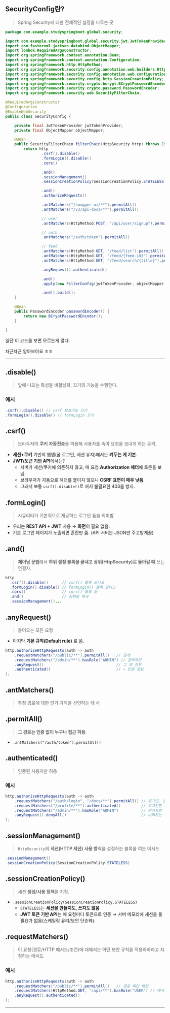 ## SecurityConfig란?

> Spring Security에 대한 전체적인 설정을 다루는 곳

```java
package com.example.studyspringboot.global.security;

import com.example.studyspringboot.global.security.jwt.JwtTokenProvider;
import com.fasterxml.jackson.databind.ObjectMapper;
import lombok.RequiredArgsConstructor;
import org.springframework.context.annotation.Bean;
import org.springframework.context.annotation.Configuration;
import org.springframework.http.HttpMethod;
import org.springframework.security.config.annotation.web.builders.HttpSecurity;
import org.springframework.security.config.annotation.web.configuration.EnableWebSecurity;
import org.springframework.security.config.http.SessionCreationPolicy;
import org.springframework.security.crypto.bcrypt.BCryptPasswordEncoder;
import org.springframework.security.crypto.password.PasswordEncoder;
import org.springframework.security.web.SecurityFilterChain;

@RequiredArgsConstructor
@Configuration
@EnableWebSecurity
public class SecurityConfig {

    private final JwtTokenProvider jwtTokenProvider;
    private final ObjectMapper objectMapper;

    @Bean
    public SecurityFilterChain filterChain(HttpSecurity http) throws Exception {
        return http
                .csrf().disable()
                .formLogin().disable()
                .cors()

                .and()
                .sessionManagement()
                .sessionCreationPolicy(SessionCreationPolicy.STATELESS)

                .and()
                .authorizeRequests()

                .antMatchers("/swagger-ui/**").permitAll()
                .antMatchers("/v3/api-docs/**").permitAll()

                // user
                .antMatchers(HttpMethod.POST, "/api/user/signup").permitAll()

                // auth
                .antMatchers("/auth/token").permitAll()

                // feed
                .antMatchers(HttpMethod.GET, "/feed/list").permitAll()
                .antMatchers(HttpMethod.GET, "/feed/{feed-id}").permitAll()
                .antMatchers(HttpMethod.GET, "/feed/search/{title}").permitAll()

                .anyRequest().authenticated()

                .and()
                .apply(new FilterConfig(jwtTokenProvider, objectMapper))

                .and().build();
    }

    @Bean
    public PasswordEncoder passwordEncoder() {
        return new BCryptPasswordEncoder();
    }

}
```

일단 이 코드를 보면 모르는게 많다.

차근차근 알아보아요 ㅎㅎ

---

## .disable()

> 앞에 나오는 특성을 비활성화, 끄기의 기능을 수행한다.

### 예시

```java
.csrf().disable() // csrf 보호기능 끄기
.formLogin().disable() // formLogin 끄기
```

## .csrf()

> 브라우저의 **쿠키 자동전송**을 악용해 사용자를 속여 요청을 보내게 하는 공격.

- **세션+쿠키** 기반의 웹앱(폼 로그인, 세션 유지)에서는 **켜두는 게 기본**.
- **JWT/토큰 기반 API**에서는?
    - 서버가 세션/쿠키에 의존하지 않고, 매 요청 **Authorization 헤더**에 토큰을 보냄.
    - 브라우저가 자동으로 헤더를 붙이지 않으니 **CSRF 표면이 매우 낮음**.
    - 그래서 보통 `csrf().disable()`로 꺼서 불필요한 403을 방지.

## .formLogin()

> 시큐리티가 기본적으로 제공하는 로그인 폼을 의미함

- 우리는 **REST API + JWT** 사용 → **화면**이 필요 없음.
- 기본 로그인 페이지가 노출되면 혼란만 줌. (API 서버는 JSON만 주고받게끔)

## .and()

> **체이닝 문법**에서 **하위 설정 블록을 끝내고 상위(HttpSecurity)로 돌아갈 때** 쓰는 연결자.

```java
http
  .csrf().disable()      // csrf() 블록 끝나고
  .formLogin().disable() // formLogin() 블록 끝나고
  .cors()                // cors() 블록 끝
  .and()                 // 상위로 복귀
  .sessionManagement()...
```

## .anyRequest()

> 들어오는 모든 요청

- 마지막 **기본 규칙(Default rule)** 로 씀.

```java
http.authorizeHttpRequests(auth -> auth
    .requestMatchers("/public/**").permitAll()   // 공개
    .requestMatchers("/admin/**").hasRole("ADMIN") // 관리자만
    .anyRequest()                                // 그 외 전부
    .authenticated()                             // → 인증 필요
);
```

## .antMatchers()

> 특정 경로에 대한 인가 규칙을 선언하는 데 사

## .permitAll()

> **그 경로는 인증 없이 누구나 접근 허용**.

- `.antMatchers("/auth/token").permitAll()`

## .authenticated()

> 인증된 사용자만 허용

### 예시

```java
http.authorizeHttpRequests(auth -> auth
    .requestMatchers("/auth/login", "/docs/**").permitAll() // 로그인, 문서 공개
    .requestMatchers("/profile/**").authenticated()         // 로그인만 되어 있으면 OK
    .requestMatchers("/admin/**").hasRole("ADMIN")          // 관리자만
    .anyRequest().denyAll()                                 // 나머지는 전부 거부
);
```

## .sessionManagement()

> `HttpSecurity`의 **세션(HTTP 세션) 사용 방식**을 설정하는 블록을 여는 메서드

```java
.sessionManagement()
.sessionCreationPolicy(SessionCreationPolicy.STATELESS)
```

## .sessionCreationPolicy()

> 세션 **생성/사용 정책**을 지정.

- `.sessionCreationPolicy(SessionCreationPolicy.STATELESS)`
    - `STATELESS`는 **세션을 만들지도, 쓰지도 않음**
    - **JWT 토큰 기반 API**는 매 요청마다 토큰으로 인증 → 서버 메모리에 세션을 둘 필요가 없음(스케일링 유리/보안 단순화).

## .requestMatchers()

> 이 요청(경로/HTTP 메서드/조건)에 대해서는 어떤 보안 규칙을 적용하라라고 지정하는 메서드

### 예시

```java
http.authorizeHttpRequests(auth -> auth
    .requestMatchers("/public/**").permitAll()   // 경로 패턴 매칭
    .requestMatchers(HttpMethod.GET, "/api/**").hasRole("USER") // 메서드+경로
    .anyRequest().authenticated()
);
```

---